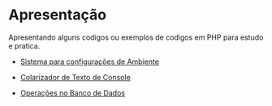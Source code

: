 # Apresentação 

Apresentando alguns codigos ou exemplos de codigos em PHP para estudo e pratica.

- [Sistema para configurações de Ambiente](sys_config_php/)

- [Colarizador de Texto de Console](colored_console/)

- [Operações no Banco de Dados](db_operations/)